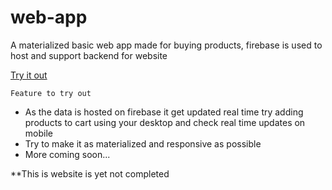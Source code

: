 # web-app
A materialized basic web app made for buying products, firebase is used to host and support backend for website 

[Try it out](https://truce-web-app-87773.firebaseapp.com)


`Feature to try out`
- As the data is hosted on firebase it get updated real time try adding products to cart using your desktop and check real time updates on mobile
- Try to make it as materialized and responsive as possible
- More coming soon...




**This is website is yet not completed 
